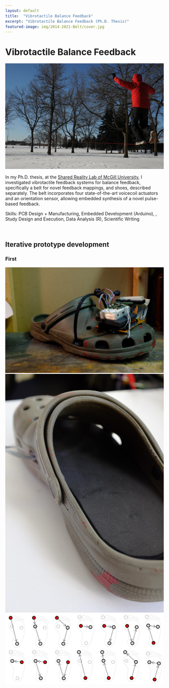 ```yaml
---
layout: default
title:  "Vibrotactile Balance Feedback"
excerpt: "Vibrotactile Balance Feedback (Ph.D. Thesis)"
featured-image: img/2014-2021-Belt/cover.jpg
---
```


<h1>Vibrotactile Balance Feedback</h1>
<span class="image left"><a class="gallery" href="img/2014-2021-Belt/slacksnow.jpg"><img src="img/2014-2021-Belt/slacksnow.jpg" alt="Slacklining" /></a></span>

In my Ph.D. thesis, at the <a href="https://srl.mcgill.ca">Shared Reality Lab of McGill University</a>, I investigated vibrotactile feedback systems for balance feedback, specifically a belt for novel feedback mappings, and shoes, described separately. 
The belt incorporates four state-of-the-art voicecoil actuators and an orientation sensor, allowing embedded synthesis of a novel pulse-based feedback.

Skills: PCB Design + Manufacturing, Embedded Development (Arduino), , Study Design and Execution, Data Analysis (R), Scientific Writing

<br/>

<h2>Iterative prototype development</h2>
<h3>First</h3>
<div class="box alt">
	<div class="row uniform">
		<div class="5u"><span class="image fit"><a class="gallery" href="img/2015-Shoes/trog-small.jpg"><img src="img/2015-Shoes/trog-small.jpg" alt="" /></a></span></div>
		<div class="2u"><span class="image fit"><a class="gallery" href="img/2015-Shoes/haptic_croc.jpg"><img src="img/2015-Shoes/haptic_croc.jpg" alt="" /></a></span></div>
		<div class="5u$"><span class="image fit"><a class="gallery" href="img/2015-Shoes/pilot_compact.png"><img src="img/2015-Shoes/pilot_compact.png" alt="" /></a></span></div>
	</div>
</div>



<!--Published as: <a href="https://ieeexplore.ieee.org/abstract/document/8357172/">Anlauff, J., Kim, T., & Cooperstock, J. R. (2018, March). Feel-a-bump: Haptic feedback for foot-based angular menu selection. In 2018 IEEE Haptics Symposium (HAPTICS) (pp. 175-179). IEEE.</a>-->
